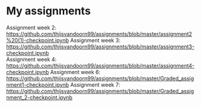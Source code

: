 # My assignments
Assignment week 2:
https://github.com/thijsvandoorn99/assignments/blob/master/assignment2%20(1)-checkpoint.ipynb 
Assignment week 3:
https://github.com/thijsvandoorn99/assignments/blob/master/assignment3-checkpoint.ipynb      
Assignment week 4:
https://github.com/thijsvandoorn99/assignments/blob/master/assignment4-checkpoint.ipynb
Assignment week 6:
https://github.com/thijsvandoorn99/assignments/blob/master/Graded_assignment1-checkpoint.ipynb
Assignment week 7:
https://github.com/thijsvandoorn99/assignments/blob/master/Graded_assignment_2-checkpoint.ipynb
